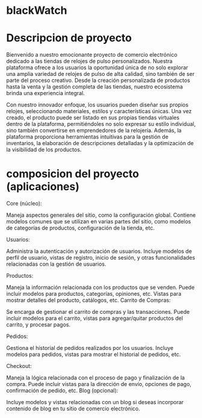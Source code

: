 # blackWatch
# Descripcion de proyecto
Bienvenido a nuestro emocionante proyecto de comercio electrónico dedicado a las tiendas de relojes de pulso personalizados. Nuestra plataforma ofrece a los usuarios la oportunidad única de no solo explorar una amplia variedad de relojes de pulso de alta calidad, sino también de ser parte del proceso creativo. Desde la creación personalizada de productos hasta la venta y la gestión completa de las tiendas, nuestro ecosistema brinda una experiencia integral.

Con nuestro innovador enfoque, los usuarios pueden diseñar sus propios relojes, seleccionando materiales, estilos y características únicas. Una vez creado, el producto puede ser listado en sus propias tiendas virtuales dentro de la plataforma, permitiéndoles no solo expresar su estilo individual, sino también convertirse en emprendedores de la relojería. Además, la plataforma proporciona herramientas intuitivas para la gestión de inventarios, la elaboración de descripciones detalladas y la optimización de la visibilidad de los productos.

# composicion del proyecto (aplicaciones)

Core (núcleo):

Maneja aspectos generales del sitio, como la configuración global.
Contiene modelos comunes que se utilizan en varias partes del sitio, como modelos de categorías de productos, configuración de la tienda, etc.

Usuarios:

Administra la autenticación y autorización de usuarios.
Incluye modelos de perfil de usuario, vistas de registro, inicio de sesión, y otras funcionalidades relacionadas con la gestión de usuarios.

Productos:

Maneja la información relacionada con los productos que se venden.
Puede incluir modelos para productos, categorías, opiniones, etc.
Vistas para mostrar detalles del producto, catálogos, etc.
Carrito de Compras:

Se encarga de gestionar el carrito de compras y las transacciones.
Puede incluir modelos para el carrito, vistas para agregar/quitar productos del carrito, y procesar pagos.

Pedidos:

Gestiona el historial de pedidos realizados por los usuarios.
Incluye modelos para pedidos, vistas para mostrar el historial de pedidos, etc.

Checkout:

Maneja la lógica relacionada con el proceso de pago y finalización de la compra.
Puede incluir vistas para la dirección de envío, opciones de pago, confirmación de pedido, etc.
Blog (opcional):

Incluye modelos y vistas relacionadas con un blog si deseas incorporar contenido de blog en tu sitio de comercio electrónico.